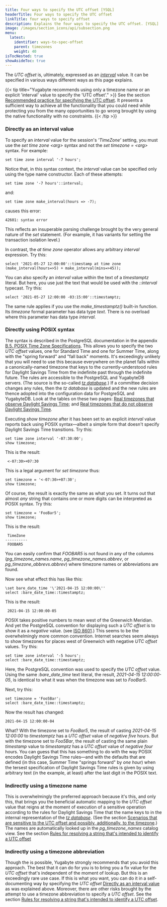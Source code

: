```yaml
---
title: Four ways to specify the UTC offset [YSQL]
headerTitle: Four ways to specify the UTC offset  
linkTitle: four ways to specify offset
description: Explains the four ways to specify the UTC offset. [YSQL]
image: /images/section_icons/api/subsection.png
menu:
  latest:
    identifier: ways-to-spec-offset
    parent: timezones
    weight: 40
isTocNested: true
showAsideToc: true
---
```


The  _UTC offset_ is, ultimately, expressed as an [_interval_](../../date-time-data-types-semantics/type-interval/) value. It can be specified in various ways different ways as this page explains.

{{< tip title="Yugabyte recommends using only a timezone name or an explicit 'interval' value to specify the 'UTC offset'." >}}
See the section [Recommended practice for specifying the UTC offset](../recommendation/). It presents a sufficient way to achieve all the functionality that you could need while protecting you from the many opportunities to go wrong brought by using the native functionality with no constraints.
{{< /tip >}}

### Directly as an interval value

To specify an _interval_ value for the session's _'TimeZone'_ setting, you must use the _set time zone &#60;arg&#62;_ syntax and not the _set timezone = &#60;arg&#62;_ syntax. For example:

```plpgsql
set time zone interval '-7 hours';
```

Notice that, in this syntax context, the _interval_ value can be specified only using the type name constructor. Each of these attempts:

```plpgsql
set time zone '-7 hours'::interval;
```

and:

```plpgsql
set time zone make_interval(hours => -7);
```

causes this error:

```output
42601: syntax error
```

This reflects an insuperable parsing challenge brought by the very general nature of the _set_ statement. (For example, it has variants for setting the transaction isolation level.)

In contrast, the _at time zone_ operator allows any arbitrary _interval_ expression. Try this:

```plpgsql
select '2021-05-27 12:00:00'::timestamp at time zone (make_interval(hours=>5) + make_interval(mins=>45));
```

You can also specify an _interval_ value within the text of a _timestamptz_ literal. But here, you use just the text that would be used with the _::interval_ typecast. Try this:

```plpgsql
select '2021-05-27 12:00:00 -03:15:00'::timestamptz;
```
The same rule applies if you use the _make_timestamptz()_ built-in function. Its _timezone_ formal parameter has data type _text_. There is no overload where this parameter has data type _interval_. 

### Directly using POSIX syntax

The syntax is described in the PostgreSQL documentation in the appendix [B.5. POSIX Time Zone Specifications](https://www.postgresql.org/docs/11/datetime-posix-timezone-specs.html). This allows you to specify the two _UTC offset_ values, one for Standard Time and one for Summer Time, along with the "spring forward" and "fall back" moments. It's exceedingly unlikely that you will need to use this because everywhere on the planet falls within a canonically-named timezone that keys to the currently-understood rules for Daylight Savings Time from the indefinite past through the indefinite future. The rules are accessible to the PostgreSQL and YugabyteDB servers. (The source is the so-called _[tz&nbsp;database](https://en.wikipedia.org/wiki/Tz_database)_.) If a committee decision changes any rules, then the _tz&nbsp;database_ is updated and the new rules are thence adopted into the configuration data for PostgreSQL and YugabyteDB. Look at the tables on these two pages: [Real timezones that observe Daylight Savings Time](../extended-timezone-names/canonical-real-country-with-dst/); and [Real timezones that do not observe Daylight Savings Time](../extended-timezone-names/canonical-real-country-no-dst/).

Executing _show timezone_ after it has been set to an explicit _interval_ value reports back using POSIX syntax—albeit a simple form that doesn't specify Daylight Savings Time transitions. Try this:

```plpgsql
set time zone interval '-07:30:00';
show timezone;
```

This is the result:

```output
 <-07:30>+07:30
```
This is a legal argument for _set timezone_ thus:

```plpgsql
set timezone = '<-07:30>+07:30';
show timezone;
```

Of course, the result is exactly the same as what you set. It turns out that almost _any_ string that contains one or more digits can be interpreted as POSIX syntax. Try this:

```plpgsql
set timezone = 'FooBar5';
show timezone;
```
This is the result:

```output
 TimeZone 
----------
 FOOBAR5
```

You can easily confirm that _FOOBAR5_ is not found in any of the columns (_pg_timezone_names.name_, _pg_timezone_names.abbrev_, or _pg_timezone_abbrevs.abbrev_) where timezone names or abbreviations are found.



Now see what effect this has like this:

```plpgsql
\set bare_date_time '\'2021-04-15 12:00:00\''
select :bare_date_time::timestamptz;
```

This is the result:

```output
 2021-04-15 12:00:00-05
```

POSIX takes positive numbers to mean west of the Greenwich Meridian. And yet the PostgreSQL convention for displaying such a _UTC offset_ is to show it as a _negative_ value. (see [ISO 8601](https://en.wikipedia.org/wiki/ISO_8601).) This seems to be the overwhelmingly more common convention. Internet searches seem always to show timezones for places west of Greenwich with negative _UTC offset_ values. Try this:

```plpgsql
set time zone interval '-5 hours';
select :bare_date_time::timestamptz;
```

Here, the PostgreSQL convention was used to specify the _UTC offset_ value. Using the same _:bare_date_time_ text literal, the result, _2021-04-15 12:00:00-05_, is identical to what it was when the timezone was set to _FooBar5_.

Next, try this:

```plpgsql
set timezone = 'Foo5Bar';
select :bare_date_time::timestamptz;
```

Now the result has changed:

```output
2021-04-15 12:00:00-04
```

What? With the timezone set to _FooBar5_, the result of casting _2021-04-15 12:00:00_ to _timestamptz_ has a _UTC offset_ value of _negative five_ hours. But with the timezone set to _Foo5Bar_, the result of casting the same plain _timestamp_ value to _timestamptz_ has a _UTC offset_ value of _negative four_ hours. You can guess that this has something to do with the way POSIX encodes Daylight Savings Time rules—and with the defaults that are defined (in this case, Summer Time "springs forward" by _one hour_) when the tersest specification of Daylight Savings Time rules is given by using arbitrary text (in the example, at least) after the last digit in the POSIX text.

### Indirectly using a timezone name

This is overwhelmingly the preferred approach because it's this, and only this, that brings you the beneficial automatic mapping to the _UTC offset_ value that reigns at the moment of execution of a sensitive operation according to the rules for Daylight Savings Time that the name keys to in the internal representation of the [_tz database_](https://en.wikipedia.org/wiki/Tz_database).  (See the section [Scenarios that are sensitive to the UTC offset and possibly, additionally, to the timezone](../timezone-sensitive-operations/).) The names are automatically looked up in the _pg_timezone_names_ catalog view. See the section [Rules for resolving a string that's intended to identify a UTC offset](./name-res-rules/)

### Indirectly using a timezone abbreviation

Though the is possible, Yugabyte strongly recommends that you avoid this approach. The best that it can do for you is to bring you a fix value for the _UTC offset_ that's independent of the moment of lookup. But this is an exceedingly rare use case. If this is what you want, you can do it in a self-documenting way by specifying the _UTC offset_ [Directly as an interval value](#directly-as-an-interval-value)  as was explained above. Moreover, there are other risks brought by the attempt to use a timezone abbreviation to specify a _UTC offset_. See the section [Rules for resolving a string that's intended to identify a UTC offset](./name-res-rules/).

